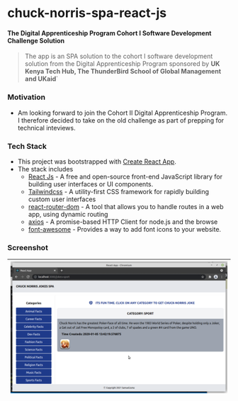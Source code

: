 # chuck-norris-spa-react-js

#### The Digital  Apprenticeship Program Cohort I Software Development Challenge Solution

> The app is an SPA solution to the cohort I software development solution from the Digital Apprenticeship Program sponsored by <b>UK Kenya Tech Hub, The ThunderBird School of Global Management and UKaid</b>`

### Motivation
* Am looking forward to join the Cohort II Digital Apprenticeship Program. I therefore decided to take on the old challenge as part of prepping for technical inteviews.

### Tech Stack
* This project was bootstrapped with [Create React App](https://github.com/facebook/create-react-app).
* The stack includes
	* [React Js][1] - A free and open-source front-end JavaScript library for building user interfaces or UI components.
	* [Tailwindcss][2] - A utility-first CSS framework for rapidly building custom user interfaces
	* [react-router-dom][3] - A tool that allows you to handle routes in a web app, using dynamic routing
	* [axios][4] - A promise-based HTTP Client for node.js and the browse
	* [font-awesome][5] - Provides a way to add font icons to your website.


### Screenshot
|<img src="screenshots/1.png"/>|
|:--:|

[1]: https://github.com/facebook/create-react-app
[2]: https://tailwindcss.com/docs
[3]: https://reactrouter.com/web/guides/quick-start
[4]: https://axios-http.com/docs/intro
[5]: https://fontawesome.com/
